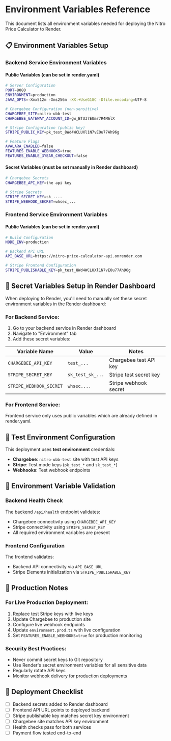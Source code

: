 # Environment Variables Reference

This document lists all environment variables needed for deploying the Nitro Price Calculator to Render.

## 📋 **Environment Variables Setup**

### **Backend Service Environment Variables**

#### **Public Variables** (can be set in render.yaml)
```bash
# Server Configuration
PORT=8080
ENVIRONMENT=production
JAVA_OPTS=-Xmx512m -Xms256m -XX:+UseG1GC -Dfile.encoding=UTF-8

# Chargebee Configuration (non-sensitive)
CHARGEBEE_SITE=nitro-ubb-test
CHARGEBEE_GATEWAY_ACCOUNT_ID=gw_BTU37EUmr7R4M6lX

# Stripe Configuration (public key)
STRIPE_PUBLIC_KEY=pk_test_8Wd4WCLUXl1N7vEOu77Ah96g

# Feature Flags
AVALARA_ENABLED=false
FEATURES_ENABLE_WEBHOOKS=true
FEATURES_ENABLE_3YEAR_CHECKOUT=false
```

#### **Secret Variables** (must be set manually in Render dashboard)
```bash
# Chargebee Secrets
CHARGEBEE_API_KEY=the api key

# Stripe Secrets
STRIPE_SECRET_KEY=sk_....
STRIPE_WEBHOOK_SECRET=whsec_...
```

### **Frontend Service Environment Variables**

#### **Public Variables** (can be set in render.yaml)
```bash
# Build Configuration
NODE_ENV=production

# Backend API URL
API_BASE_URL=https://nitro-price-calculator-api.onrender.com

# Stripe Frontend Configuration
STRIPE_PUBLISHABLE_KEY=pk_test_8Wd4WCLUXl1N7vEOu77Ah96g
```

## 🔐 **Secret Variables Setup in Render Dashboard**

When deploying to Render, you'll need to manually set these secret environment variables in the Render dashboard:

### **For Backend Service:**
1. Go to your backend service in Render dashboard
2. Navigate to "Environment" tab
3. Add these secret variables:

| Variable Name | Value | Notes |
|---------------|-------|-------|
| `CHARGEBEE_API_KEY` | `test_...` | Chargebee test API key |
| `STRIPE_SECRET_KEY` | `sk_test_sk_...` | Stripe test secret key |
| `STRIPE_WEBHOOK_SECRET` | `whsec....` | Stripe webhook secret |

### **For Frontend Service:**
Frontend service only uses public variables which are already defined in render.yaml.

## 🎯 **Test Environment Configuration**

This deployment uses **test environment** credentials:

- **Chargebee**: `nitro-ubb-test` site with test API keys
- **Stripe**: Test mode keys (`pk_test_*` and `sk_test_*`)
- **Webhooks**: Test webhook endpoints

## 🔄 **Environment Variable Validation**

### **Backend Health Check**
The backend `/api/health` endpoint validates:
- Chargebee connectivity using `CHARGEBEE_API_KEY`
- Stripe connectivity using `STRIPE_SECRET_KEY`
- All required environment variables are present

### **Frontend Configuration**
The frontend validates:
- Backend API connectivity via `API_BASE_URL`
- Stripe Elements initialization via `STRIPE_PUBLISHABLE_KEY`

## 📝 **Production Notes**

### **For Live Production Deployment:**
1. Replace test Stripe keys with live keys
2. Update Chargebee to production site
3. Configure live webhook endpoints
4. Update `environment.prod.ts` with live configuration
5. Set `FEATURES_ENABLE_WEBHOOKS=true` for production monitoring

### **Security Best Practices:**
- Never commit secret keys to Git repository
- Use Render's secret environment variables for all sensitive data
- Regularly rotate API keys
- Monitor webhook delivery for production deployments

## 🚀 **Deployment Checklist**

- [ ] Backend secrets added to Render dashboard
- [ ] Frontend API URL points to deployed backend
- [ ] Stripe publishable key matches secret key environment
- [ ] Chargebee site matches API key environment
- [ ] Health checks pass for both services
- [ ] Payment flow tested end-to-end
